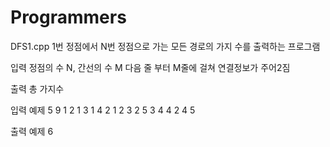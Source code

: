# Programmers


DFS1.cpp
1번 정점에서 N번 정점으로 가는 모든 경로의 가지 수를 출력하는 프로그램

입력
정점의 수 N, 간선의 수 M
다음 줄 부터 M줄에 걸쳐 연결정보가 주어2짐

출력
총 가지수

입력 예제
5 9
1 2
1 3
1 4
2 1
2 3
2 5
3 4
4 2
4 5

출력 예제
6
